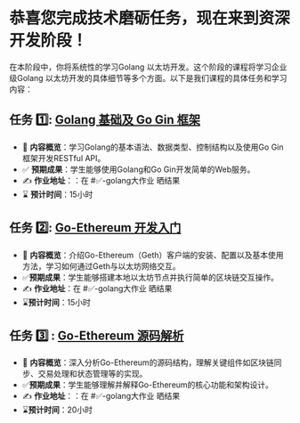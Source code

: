 # 恭喜您完成技术磨砺任务，现在来到资深开发阶段！

在本阶段中，你将系统性的学习Golang 以太坊开发。这个阶段的课程将学习企业级Golang 以太坊开发的具体细节等多个方面。以下是我们课程的具体任务和学习内容：

## 任务 :one:: [Golang 基础及 Go Gin 框架](https://github.com/OrientationTask/Golang/blob/main/1.Golang%20%26%26%20Gin/Golang%20%26%26%20Gin.md)
- :book: **内容概览**：学习Golang的基本语法、数据类型、控制结构以及使用Go Gin框架开发RESTful API。
- :white_check_mark: **预期成果**：学生能够使用Golang和Go Gin开发简单的Web服务。
- :writing_hand: **作业地址**：：在 #✅-golang大作业 晒结果
- :hourglass: **预计时间**：15小时

## 任务 :two:: [Go-Ethereum 开发入门](https://github.com/OrientationTask/Golang/tree/main/2.Go%E4%BB%A5%E5%A4%AA%E5%9D%8A%E5%BC%80%E5%8F%91)
- :book: **内容概览**：介绍Go-Ethereum（Geth）客户端的安装、配置以及基本使用方法，学习如何通过Geth与以太坊网络交互。
- :white_check_mark:**预期成果**：学生能够搭建本地以太坊节点并执行简单的区块链交互操作。
- :writing_hand: **作业地址**：在 #✅-golang大作业 晒结果
- :hourglass:**预计时间**：15小时

## 任务 :three: : [Go-Ethereum 源码解析](https://github.com/OrientationTask/Golang/tree/main/3.Go-ethereum%E6%BA%90%E7%A0%81%E8%A7%A3%E6%9E%90)
- :book: **内容概览**：深入分析Go-Ethereum的源码结构，理解关键组件如区块链同步、交易处理和状态管理等的实现。
- :white_check_mark:**预期成果**：学生能够理解并解释Go-Ethereum的核心功能和架构设计。
- :writing_hand: **作业地址**：：在 #✅-golang大作业 晒结果
- :hourglass:**预计时间**：20小时